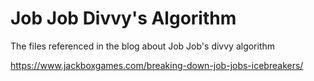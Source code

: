# Job Job Divvy's Algorithm
The files referenced in the blog about Job Job's divvy algorithm

https://www.jackboxgames.com/breaking-down-job-jobs-icebreakers/
